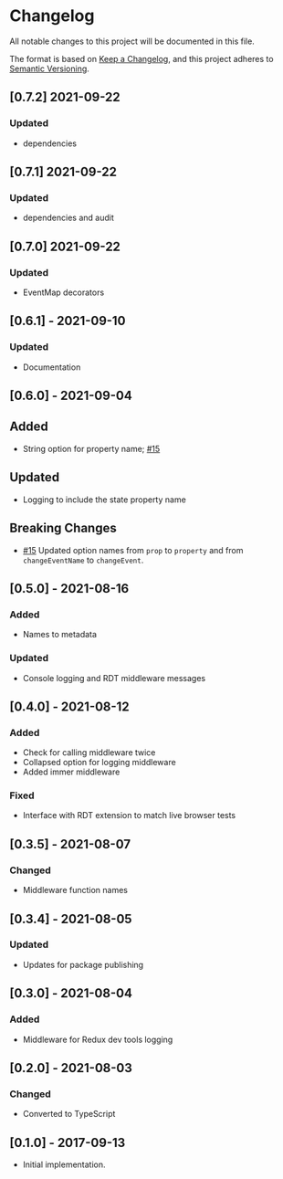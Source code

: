 # Changelog
All notable changes to this project will be documented in this file.

The format is based on [Keep a Changelog](https://keepachangelog.com/en/1.0.0/),
and this project adheres to [Semantic Versioning](https://semver.org/spec/v2.0.0.html).

## [0.7.2] 2021-09-22
### Updated
- dependencies

## [0.7.1] 2021-09-22
### Updated
- dependencies and audit


## [0.7.0] 2021-09-22

### Updated
- EventMap decorators

## [0.6.1] - 2021-09-10
### Updated
- Documentation 

## [0.6.0] - 2021-09-04
## Added
- String option for property name; [#15](https://github.com/domxjs/domx/issues/15)

## Updated
- Logging to include the state property name

## Breaking Changes
- [#15](https://github.com/domxjs/domx/issues/15) Updated option names from
`prop` to `property` and from `changeEventName` to `changeEvent`.

## [0.5.0] - 2021-08-16
### Added
- Names to metadata
### Updated
- Console logging and RDT middleware messages

## [0.4.0] - 2021-08-12
### Added
- Check for calling middleware twice
- Collapsed option for logging middleware
- Added immer middleware

### Fixed
- Interface with RDT extension to match live browser tests


## [0.3.5] - 2021-08-07
### Changed
- Middleware function names

## [0.3.4] - 2021-08-05
### Updated
- Updates for package publishing

## [0.3.0] - 2021-08-04
### Added
- Middleware for Redux dev tools logging

## [0.2.0] - 2021-08-03
### Changed
- Converted to TypeScript

## [0.1.0] - 2017-09-13
- Initial implementation.
